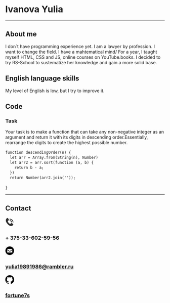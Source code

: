 # Ivanova Yulia
***
## About me
I don`t have programming experience yet. I am a lawyer by profession. I want to change the field. I have a mahtematical mind/ For a year, I taught myself HTML, CSS and JS, online courses on YouTube.books.
I decided to try RS-School to sustematize her knowledge and gain a more solid base.

## English language skills
My level of English is low, but I try to improve it.

## Code
### Task
Your task is to make a function that can take any non-negative integer as an argument and return it with its digits in descending order.Essentially, rearrange the digits to create the highest possible number.
```
function descendingOrder(n) {
  let arr = Array.from(String(n), Number)
  let arr2 = arr.sort(function (a, b) {
    return b - a;
  })
  return Number(arr2.join(''));

}
```
***
## Contact
![icon telefon](assets/img/tel.jpg) 
### + 375-33-602-59-56

![icon emal](assets/img/emal.png)
### yulia19891986@rambler.ru

![icon githab](assets/img/github.png)
### [fortune7s](https://github.com/fortune7s)


